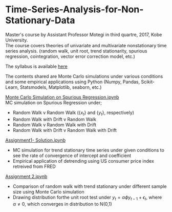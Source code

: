 # Time-Series-Analysis-for-Non-Stationary-Data

Master's course by Assistant Professor Motegi in third quartre, 2017, Kobe University.  
The course covers theories of univariate and multivariate nonstationary time series analysis. (random walk, unit root, trend stationarity, spurious regression, cointegration, vector error correction model, etc.)
  
The syllabus is available [here](https://kym-syllabus.ofc.kobe-u.ac.jp/kobe_syllabus/2017/44/data/2017_3E612.html)  
  
The contents shared are Monte Carlo simulations under various conditions and some empirical applications using Python (Numpy, Pandas, Scikit-Learn, Statsmodels, Matplotlib, seaborn, etc.)

  
[Monte Carlo Simulation on Spurious Regression.ipynb](https://github.com/yoshiki146/Time-Series-Analysis-for-Non-Stationary-Data/blob/master/Monte%20Carlo%20Simulation%20on%20Spurious%20Regression.ipynb)  
MC simulation on Spurious Regression under; 
* Random Walk v Random Walk ({$x_t$} and {$y_t$}, respectively)
* Random Walk with Drift v Random Walk
* Random Walk v Random Walk with Drift
* Random Walk with Drift v Random Walk with Drift

  
[Assignment1- Solution.ipynb](https://github.com/yoshiki146/Time-Series-Analysis-for-Non-Stationary-Data/blob/master/Assignment1-%20Solution.ipynb)  
* MC simulation for trend stationary time series under given conditions to see the rate of convergence of intercept and coefficient
* Empirical application of detrending using US consumer price index retreived from FRED  

  
[Assignment 2.ipynb](https://github.com/yoshiki146/Time-Series-Analysis-for-Non-Stationary-Data/blob/master/Assignment%202.ipynb)  
* Comparison of random walk with trend stationary under different sample size using Monte Carlo simulation  
* Drawing distribution forthe unit root test under $y_t = \alpha \phi y_{t-1} +\epsilon_t$, where $\alpha \ne 0$, which converges in distribution to N(0,1)
